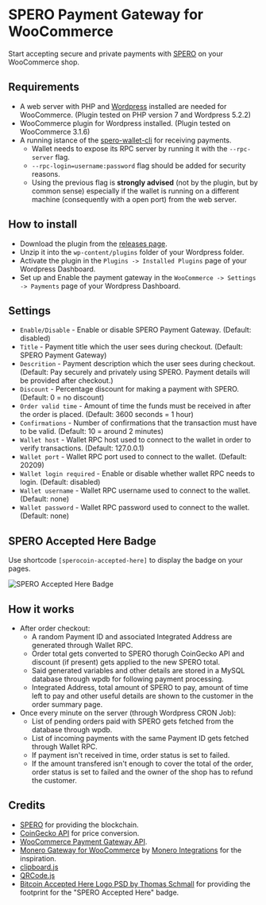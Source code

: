 # SPERO Payment Gateway for WooCommerce

Start accepting secure and private payments with [SPERO](https://sperocoin.org/) on your WooCommerce shop.

## Requirements
* A web server with PHP and [Wordpress](https://wordpress.org/download/) installed are needed for WooCommerce. (Plugin tested on PHP version 7 and Wordpress 5.2.2)
* WooCommerce plugin for Wordpress installed. (Plugin tested on WooCommerce 3.1.6)
* A running istance of the [spero-wallet-cli](https://github.com/DigitalCoin1/SperoCoin/releases) for receiving payments.
  * Wallet needs to expose its RPC server by running it with the `--rpc-server` flag.
  * `--rpc-login=username:password` flag should be added for security reasons.
  * Using the previous flag is __strongly advised__ (not by the plugin, but by common sense) especially if the wallet is running on a different machine (consequently with a open port) from the web server.

## How to install
* Download the plugin from the [releases page](https://github.com/DigitalCoin1/spero-woocommerce-gateway/releases).
* Unzip it into the `wp-content/plugins` folder of your Wordpress folder.
* Activate the plugin in the `Plugins -> Installed Plugins` page of your Wordpress Dashboard.
* Set up and Enable the payment gateway in the `WooCommerce -> Settings -> Payments` page of your Wordpress Dashboard.

## Settings
* `Enable/Disable` - Enable or disable SPERO Payment Gateway. (Default: disabled)
* `Title` - Payment title which the user sees during checkout. (Default: SPERO Payment Gateway)
* `Descrition` - Payment description which the user sees during checkout. (Default: Pay securely and privately using SPERO. Payment details will be provided after checkout.)
* `Discount` - Percentage discount for making a payment with SPERO. (Default: 0 = no discount)
* `Order valid time` - Amount of time the funds must be received in after the order is placed. (Default: 3600 seconds = 1 hour)
* `Confirmations` - Number of confirmations that the transaction must have to be valid. (Default: 10 = around 2 minutes)
* `Wallet host` - Wallet RPC host used to connect to the wallet in order to verify transactions. (Default: 127.0.0.1)
* `Wallet port` - Wallet RPC port used to connect to the wallet. (Default: 20209)
* `Wallet login required` - Enable or disable whether wallet RPC needs to login. (Default: disabled)
* `Wallet username` - Wallet RPC username used to connect to the wallet. (Default: none)
* `Wallet password` - Wallet RPC password used to connect to the wallet. (Default: none)

## SPERO Accepted Here Badge
Use shortcode `[sperocoin-accepted-here]` to display the badge on your pages.

![SPERO Accepted Here Badge](https://imgur.com/EPEl95c)

## How it works
* After order checkout: 
  * A random Payment ID and associated Integrated Address are generated through Wallet RPC.
  * Order total gets converted to SPERO thorugh CoinGecko API and discount (if present) gets applied to the new SPERO total.
  * Said generated variables and other details are stored in a MySQL database through wpdb for following payment processing.
  * Integrated Address, total amount of SPERO to pay, amount of time left to pay and other useful details are shown to the customer in the order summary page.
* Once every minute on the server (through Wordpress CRON Job):
    * List of pending orders paid with SPERO gets fetched from the database through wpdb.
    * List of incoming payments with the same Payment ID gets fetched through Wallet RPC.
    * If payment isn't received in time, order status is set to failed.
    * If the amount transfered isn't enough to cover the total of the order, order status is set to failed and the owner of the shop has to refund the customer.

## Credits
- [SPERO](https://sperocoin.org/) for providing the blockchain.
- [CoinGecko API](https://www.coingecko.com/api) for price conversion.
- [WooCommerce Payment Gateway API](https://docs.woocommerce.com/document/payment-gateway-api/).
- [Monero Gateway for WooCommerce](https://github.com/monero-integrations/monerowp) by [Monero Integrations](https://github.com/monero-integrations) for the inspiration.
- [clipboard.js](https://clipboardjs.com/)
- [QRCode.js](https://davidshimjs.github.io/qrcodejs/)
- [Bitcoin Accepted Here Logo PSD by Thomas Schmall](https://www.oxpal.com/bitcoin-accepted-here-logos.html) for providing the footprint for the "SPERO Accepted Here" badge.

